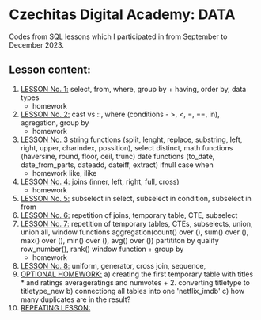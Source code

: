 # Czechitas Digital Academy: DATA

Codes from SQL lessons which I participated in from September to December 2023.

## Lesson content:

1. [LESSON No. 1:](https://github.com/kolmi93/czechitas_datova_akademie_SQL/blob/main/1.HODINA.sql)
   select, from, where, group by + having, order by, data types
   + homework
2. [LESSON No. 2:](https://github.com/kolmi93/czechitas_datova_akademie_SQL/blob/main/2.HODINA.sql)
   cast vs ::, where (conditions - >, <, =, ==, in), agregation, group by
   + homework
3. [LESSON No. 3](https://github.com/kolmi93/czechitas_datova_akademie_SQL/blob/main/3.HODINA.sql)
   string functions (split, lenght, replace, substring, left, right, upper, charindex, possition),
   select distinct,
   math functions (haversine, round, floor, ceil, trunc)
   date functions (to_date, date_from_parts, dateadd, dateiff, extract)
   ifnull
   case when
   + homework
   like, ilike
4. [LESSON No. 4:](https://github.com/kolmi93/czechitas_datova_akademie_SQL/blob/main/4.HODINA_joiny.sql)
   joins (inner, left, right, full, cross)
   + homework
5. [LESSON No. 5:](https://github.com/kolmi93/czechitas_datova_akademie_SQL/blob/main/5.HODINA_subselect.sql)
   subselect in select,
   subselect in condition,
   subselect in from
6. [LESSON No. 6:](https://github.com/kolmi93/czechitas_datova_akademie_SQL/blob/main/6.HODINA.sql)
   repetition of joins,
   temporary table,
   CTE,
   subselect
7. [LESSON No. 7:](https://github.com/kolmi93/czechitas_datova_akademie_SQL/blob/main/7.HODINA.sql)
   repetition of temporary tables, CTEs, subselects,
   union, union all,
   window functions
      aggregation(count() over (), sum() over (), max() over (), min() over (), avg() over ())
      partititon by
      qualify
      row_number(), rank()
   window function + group by
   + homework
8. [LESSON No. 8:](https://github.com/kolmi93/czechitas_datova_akademie_SQL/blob/main/8.HODINA.sql)
   uniform,
   generator,
   cross join,
   sequence,
9. [OPTIONAL HOMEWORK:](https://github.com/kolmi93/czechitas_datova_akademie_SQL/blob/main/Nepovinny_dom_ukol.sql)
    a) creating the first temporary table with titles * and ratings averageratings and numvotes + 2. converting titletype to titletype_new
    b) connectiong all tables into one 'netflix_imdb'
    c) how many duplicates are in the result?
14. [REPEATING LESSON:](https://github.com/kolmi93/czechitas_datova_akademie_SQL/blob/main/OPAKOVACI_HODINA.sql)
